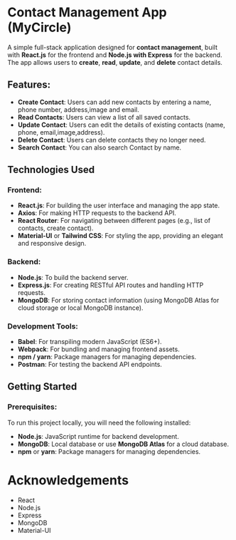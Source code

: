 # Contact Management App (MyCircle)

A simple full-stack application designed for **contact management**, built with **React.js** for the frontend and **Node.js with Express** for the backend. The app allows users to **create**, **read**, **update**, and **delete** contact details.

## Features:
- **Create Contact**: Users can add new contacts by entering a name, phone number, address,image and email.
- **Read Contacts**: Users can view a list of all saved contacts.
- **Update Contact**: Users can edit the details of existing contacts (name, phone, email,image,address).
- **Delete Contact**: Users can delete contacts they no longer need.
- **Search Contact**: You can also search Contact by name.

## Technologies Used

### Frontend:
- **React.js**: For building the user interface and managing the app state.
- **Axios**: For making HTTP requests to the backend API.
- **React Router**: For navigating between different pages (e.g., list of contacts, create contact).
- **Material-UI** or **Tailwind CSS**: For styling the app, providing an elegant and responsive design.

### Backend:
- **Node.js**: To build the backend server.
- **Express.js**: For creating RESTful API routes and handling HTTP requests.
- **MongoDB**: For storing contact information (using MongoDB Atlas for cloud storage or local MongoDB instance).

### Development Tools:
- **Babel**: For transpiling modern JavaScript (ES6+).
- **Webpack**: For bundling and managing frontend assets.
- **npm / yarn**: Package managers for managing dependencies.
- **Postman**: For testing the backend API endpoints.

## Getting Started

### Prerequisites:
To run this project locally, you will need the following installed:
- **Node.js**: JavaScript runtime for backend development.
- **MongoDB**: Local database or use **MongoDB Atlas** for a cloud database.
- **npm** or **yarn**: Package managers for managing dependencies.

# Acknowledgements
- React
- Node.js
- Express
- MongoDB
- Material-UI
